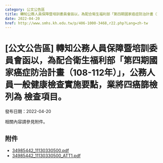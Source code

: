 ```yaml
---
category: 公文公告區
title: 轉知公務人員保障暨培訓委員會函以，為配合衛生福利部「第四期國家癌症防治計畫（108-112年）」，公務人員一般健康檢查實施要點，業將四癌篩檢列為 檢查項目。
date: 2022-04-20
href: http://www.smhs.kh.edu.tw/p/406-1000-3468,r22.php?Lang=zh-tw
---
```


# [公文公告區] 轉知公務人員保障暨培訓委員會函以，為配合衛生福利部「第四期國家癌症防治計畫（108-112年）」，公務人員一般健康檢查實施要點，業將四癌篩檢列為 檢查項目。

發布日期：2022-04-20

相關內容請參見附件。

## 附件

- [34985442_11130330500.pdf](https://www.smhs.kh.edu.tw/var/file/0/1000/attach/73/pta_3228_307738_17560.pdf)
- [34985442_11130330500_ATT1.pdf](https://www.smhs.kh.edu.tw/var/file/0/1000/attach/73/pta_3229_2330834_17560.pdf)
